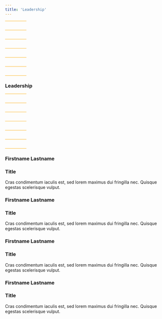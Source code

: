 ```yaml
---
title: 'Leadership'
---
```


<svg class="-top -animate" width="70" height="181" viewBox="0 0 70 181" fill="none" xmlns="http://www.w3.org/2000/svg">
  <rect width="70" height="1" transform="matrix(-1 0 0 1 70 90)" fill="#FCAF17"/>
  <rect width="70" height="1" transform="matrix(-1 0 0 1 70 30)" fill="#FCAF17"/>
  <rect width="70" height="1" transform="matrix(-1 0 0 1 70 150)" fill="#FCAF17"/>
  <rect width="70" height="1" transform="matrix(-1 0 0 1 70 0)" fill="#FCAF17"/>
  <rect width="70" height="1" transform="matrix(-1 0 0 1 70 120)" fill="#FCAF17"/>
  <rect width="70" height="1" transform="matrix(-1 0 0 1 70 60)" fill="#FCAF17"/>
  <rect width="70" height="1" transform="matrix(-1 0 0 1 70 180)" fill="#FCAF17"/>
</svg>

<h3 class="divot">Leadership</h3>

<svg class="-bottom -animate" width="70" height="181" viewBox="0 0 70 181" fill="none" xmlns="http://www.w3.org/2000/svg">
  <rect width="70" height="1" transform="matrix(-1 0 0 1 70 90)" fill="#FCAF17"/>
  <rect width="70" height="1" transform="matrix(-1 0 0 1 70 30)" fill="#FCAF17"/>
  <rect width="70" height="1" transform="matrix(-1 0 0 1 70 150)" fill="#FCAF17"/>
  <rect width="70" height="1" transform="matrix(-1 0 0 1 70 0)" fill="#FCAF17"/>
  <rect width="70" height="1" transform="matrix(-1 0 0 1 70 120)" fill="#FCAF17"/>
  <rect width="70" height="1" transform="matrix(-1 0 0 1 70 60)" fill="#FCAF17"/>
  <rect width="70" height="1" transform="matrix(-1 0 0 1 70 180)" fill="#FCAF17"/>
</svg>

<div class="people">
  <div class="person">
    <h3>Firstname Lastname</h3>
    <h3 class="title">Title</h3>
    <p>
      Cras condimentum iaculis est, sed lorem maximus dui fringilla nec. Quisque egestas scelerisque vulput.
    </p>
  </div>

  <div class="person">
    <h3>Firstname Lastname</h3>
    <h3 class="title">Title</h3>
    <p>
      Cras condimentum iaculis est, sed lorem maximus dui fringilla nec. Quisque egestas scelerisque vulput.
    </p>
  </div>

  <div class="person">
    <h3>Firstname Lastname</h3>
    <h3 class="title">Title</h3>
    <p>
      Cras condimentum iaculis est, sed lorem maximus dui fringilla nec. Quisque egestas scelerisque vulput.
    </p>
  </div>

  <div class="person">
    <h3>Firstname Lastname</h3>
    <h3 class="title">Title</h3>
    <p>
      Cras condimentum iaculis est, sed lorem maximus dui fringilla nec. Quisque egestas scelerisque vulput.
    </p>
  </div>
</div>
